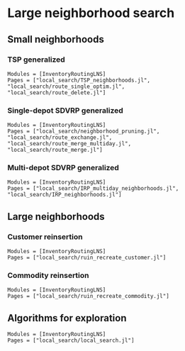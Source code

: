 # Large neighborhood search

## Small neighborhoods

### TSP generalized

```@autodocs
Modules = [InventoryRoutingLNS]
Pages = ["local_search/TSP_neighborhoods.jl",
"local_search/route_single_optim.jl",
"local_search/route_delete.jl"]
```

### Single-depot SDVRP generalized

```@autodocs
Modules = [InventoryRoutingLNS]
Pages = ["local_search/neighborhood_pruning.jl",
"local_search/route_exchange.jl",
"local_search/route_merge_multiday.jl",
"local_search/route_merge.jl"]
```

### Multi-depot SDVRP generalized

```@autodocs
Modules = [InventoryRoutingLNS]
Pages = ["local_search/IRP_multiday_neighborhoods.jl",
"local_search/IRP_neighborhoods.jl"]
```
## Large neighborhoods 

### Customer reinsertion

```@autodocs
Modules = [InventoryRoutingLNS]
Pages = ["local_search/ruin_recreate_customer.jl"]
```

### Commodity reinsertion

```@autodocs
Modules = [InventoryRoutingLNS]
Pages = ["local_search/ruin_recreate_commodity.jl"]
```
## Algorithms for exploration

```@autodocs
Modules = [InventoryRoutingLNS]
Pages = ["local_search/local_search.jl"]
```
